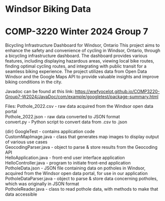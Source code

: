# Windsor Biking Data
# COMP-3220 Winter 2024 Group 7 

Bicycling Infrastructure Dashboard for Windsor, Ontario This project aims to enhance the safety and convenience of cycling in Windsor, Ontario, through a bicycling infrastructure dashboard. The dashboard provides various features, including displaying hazardous areas, viewing local bike routes, finding optimal cycling routes, and integrating with public transit for a seamless biking experience. The project utilizes data from Open Data Windsor and the Google Maps API to provide valuable insights and improve biking conditions in the city.

Javadoc can be found at this link:
https://wwfyocelot.github.io/COMP3220-Group7-W2024/JavaDoc/com/example/googletest/package-summary.html

Files:
Pothole_2022.csv - raw data acquired from the Windsor open data portal   
Pothole_2022.json - raw data converted to JSON format   
convert.py - Python script to convert data from .csv to .json    

(dir) GoogleTest - contains application code   
CustomMapImage.java - class that generates map images to display output of various use cases   
GeocodingParser.java - object to parse & store results from the Geocoding API   
HelloApplication.java - front-end user interface application    
HelloController.java - program to initiate front-end application    
PotholeData.json - JSON file containing data on potholes in Windsor, acquired from the Windsor open data portal, for use in our application    
PotholeDataParser.java - object to parse & store data concerning potholes, which was originally in JSON format    
PotholeReader.java - class to read pothole data, with methods to make that data accessible    
